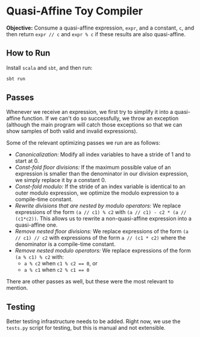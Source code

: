 # Quasi-Affine Toy Compiler

**Objective:** Consume a quasi-affine expression, `expr`, and a constant, `c`, and then return `expr // c` and `expr % c` if these results are also quasi-affine.

## How to Run
Install `scala` and `sbt`, and then run:
```scala
sbt run
```

## Passes

Whenever we receive an expression, we first try to simplify it into a quasi-affine function.
If we can't do so successfully, we throw an exception (although the main program will catch those exceptions so that we can show samples of both valid and invalid expressions).

Some of the relevant optimizing passes we run are as follows:
* _Canonicalization:_ Modify all index variables to have a stride of 1 and to start at 0.
* _Const-fold floor divisions:_ If the maximum possible value of an expression is smaller than the denominator in our division expression, we simply replace it by a constant 0.
* _Const-fold modulo:_ If the stride of an index variable is identical to an outer modulo expression, we optimize the modulo expression to a compile-time constant.
* _Rewrite divisions that are nested by modulo operators:_ We replace expressions of the form `(a // c1) % c2` with `(a // c1) - c2 * (a // (c1*c2))`.
This allows us to rewrite a non-quasi-affine expression into a quasi-affine one.
* _Remove nested floor divisions:_ We replace expressions of the form `(a // c1) // c2` with expressions of the form `a // (c1 * c2)` where the denominator is a compile-time constant.
* _Remove nested modulo operators:_ We replace expressions of the form `(a % c1) % c2` with:
    - `a % c2` when `c1 % c2 == 0`, or
    - `a % c1` when `c2 % c1 == 0`
    
There are other passes as well, but these were the most relevant to mention.

## Testing

Better testing infrastructure needs to be added.
Right now, we use the `tests.py` script for testing, but this is manual and not extensible.

